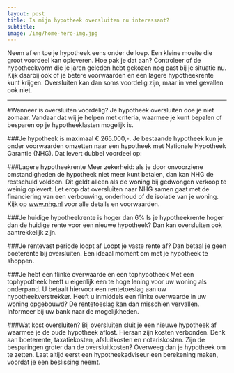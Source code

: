 ```yaml
---
layout: post
title: Is mijn hypotheek oversluiten nu interessant?
subtitle:
image: /img/home-hero-img.jpg
---
```


Neem af en toe je hypotheek eens onder de loep. Een kleine moeite die groot voordeel kan opleveren. Hoe pak je dat aan? Controleer of de hypotheekvorm die je jaren geleden hebt gekozen nog past bij je situatie nu. Kijk daarbij ook of je betere voorwaarden en een lagere hypotheekrente kunt krijgen. Oversluiten kan dan soms voordelig zijn, maar in veel gevallen ook niet.

---

#Wanneer is oversluiten voordelig?
Je hypotheek oversluiten doe je niet zomaar. Vandaar dat wij je helpen met criteria, waarmee je kunt bepalen of besparen op je hypotheeklasten mogelijk is.

###Je hypotheek is maximaal € 265.000,-.
Je bestaande hypotheek kun je onder voorwaarden omzetten naar een hypotheek met Nationale Hypotheek Garantie (NHG). Dat levert dubbel voordeel op:

###Lagere hypotheekrente 
Meer zekerheid: als je door onvoorziene omstandigheden de hypotheek niet meer kunt betalen, dan kan NHG de restschuld voldoen. Dit geldt alleen als de woning bij gedwongen verkoop te weinig oplevert.
Let erop dat oversluiten naar NHG samen gaat met de financiering van een verbouwing, onderhoud of de isolatie van je woning. Kijk op www.nhg.nl voor alle details en voorwaarden.

###Je huidige hypotheekrente is hoger dan 6%
Is je hypotheekrente hoger dan de huidige rente voor een nieuwe hypotheek? Dan kan oversluiten ook aantrekkelijk zijn.

###Je rentevast periode loopt af
Loopt je vaste rente af? Dan betaal je geen boeterente bij oversluiten. Een ideaal moment om met je hypotheek te shoppen.

###Je hebt een flinke overwaarde en een tophypotheek
Met een tophypotheek heeft u eigenlijk een te hoge lening voor uw woning als onderpand. U betaalt hiervoor een rentetoeslag aan uw hypotheekverstrekker. Heeft u inmiddels een flinke overwaarde in uw woning opgebouwd? De rentetoeslag kan dan misschien vervallen. Informeer bij uw bank naar de mogelijkheden.

###Wat kost oversluiten? 
Bij oversluiten sluit je een nieuwe hypotheek af waarmee je de oude hypotheek aflost. Hieraan zijn kosten verbonden. Denk aan boeterente, taxatiekosten, afsluitkosten en notariskosten. Zijn de besparingen groter dan de oversluitkosten? Overweeg dan je hypotheek om te zetten. Laat altijd eerst een hypotheekadviseur een berekening maken, voordat je een beslissing neemt.
